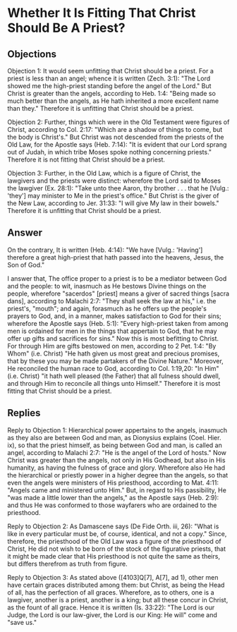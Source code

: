 # Whether It Is Fitting That Christ Should Be A Priest?

## Objections

Objection 1: It would seem unfitting that Christ should be a priest. For a priest is less than an angel; whence it is written (Zech. 3:1): "The Lord showed me the high-priest standing before the angel of the Lord." But Christ is greater than the angels, according to Heb. 1:4: "Being made so much better than the angels, as He hath inherited a more excellent name than they." Therefore it is unfitting that Christ should be a priest.

Objection 2: Further, things which were in the Old Testament were figures of Christ, according to Col. 2:17: "Which are a shadow of things to come, but the body is Christ's." But Christ was not descended from the priests of the Old Law, for the Apostle says (Heb. 7:14): "It is evident that our Lord sprang out of Judah, in which tribe Moses spoke nothing concerning priests." Therefore it is not fitting that Christ should be a priest.

Objection 3: Further, in the Old Law, which is a figure of Christ, the lawgivers and the priests were distinct: wherefore the Lord said to Moses the lawgiver (Ex. 28:1): "Take unto thee Aaron, thy brother . . . that he [Vulg.: 'they'] may minister to Me in the priest's office." But Christ is the giver of the New Law, according to Jer. 31:33: "I will give My law in their bowels." Therefore it is unfitting that Christ should be a priest.

## Answer

On the contrary, It is written (Heb. 4:14): "We have [Vulg.: 'Having'] therefore a great high-priest that hath passed into the heavens, Jesus, the Son of God."

I answer that, The office proper to a priest is to be a mediator between God and the people: to wit, inasmuch as He bestows Divine things on the people, wherefore "sacerdos" [priest] means a giver of sacred things [sacra dans], according to Malachi 2:7: "They shall seek the law at his," i.e. the priest's, "mouth"; and again, forasmuch as he offers up the people's prayers to God, and, in a manner, makes satisfaction to God for their sins; wherefore the Apostle says (Heb. 5:1): "Every high-priest taken from among men is ordained for men in the things that appertain to God, that he may offer up gifts and sacrifices for sins." Now this is most befitting to Christ. For through Him are gifts bestowed on men, according to 2 Pet. 1:4: "By Whom" (i.e. Christ) "He hath given us most great and precious promises, that by these you may be made partakers of the Divine Nature." Moreover, He reconciled the human race to God, according to Col. 1:19,20: "In Him" (i.e. Christ) "it hath well pleased (the Father) that all fulness should dwell, and through Him to reconcile all things unto Himself." Therefore it is most fitting that Christ should be a priest.

## Replies

Reply to Objection 1: Hierarchical power appertains to the angels, inasmuch as they also are between God and man, as Dionysius explains (Coel. Hier. ix), so that the priest himself, as being between God and man, is called an angel, according to Malachi 2:7: "He is the angel of the Lord of hosts." Now Christ was greater than the angels, not only in His Godhead, but also in His humanity, as having the fulness of grace and glory. Wherefore also He had the hierarchical or priestly power in a higher degree than the angels, so that even the angels were ministers of His priesthood, according to Mat. 4:11: "Angels came and ministered unto Him." But, in regard to His passibility, He "was made a little lower than the angels," as the Apostle says (Heb. 2:9): and thus He was conformed to those wayfarers who are ordained to the priesthood.

Reply to Objection 2: As Damascene says (De Fide Orth. iii, 26): "What is like in every particular must be, of course, identical, and not a copy." Since, therefore, the priesthood of the Old Law was a figure of the priesthood of Christ, He did not wish to be born of the stock of the figurative priests, that it might be made clear that His priesthood is not quite the same as theirs, but differs therefrom as truth from figure.

Reply to Objection 3: As stated above ([4103]Q[7], A[7], ad 1), other men have certain graces distributed among them: but Christ, as being the Head of all, has the perfection of all graces. Wherefore, as to others, one is a lawgiver, another is a priest, another is a king; but all these concur in Christ, as the fount of all grace. Hence it is written (Is. 33:22): "The Lord is our Judge, the Lord is our law-giver, the Lord is our King: He will" come and "save us."